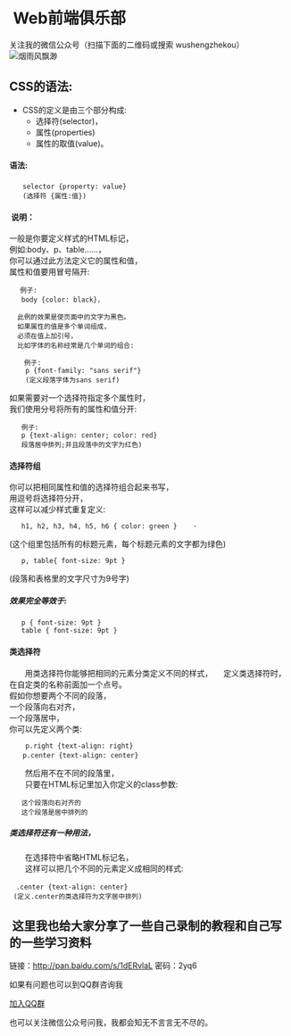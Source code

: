 #  Web前端俱乐部
关注我的微信公众号（扫描下面的二维码或搜索 wushengzhekou）  
![烟雨风飘渺](http://www.1990tu.com/i/20170616142631qqx.jpeg)

##   CSS的语法:  
*   CSS的定义是由三个部分构成:  
    *  选择符(selector)，  
    *  属性(properties)  
    *  属性的取值(value)。  
    
####  语法:  
```
　　selector {property: value}   
　　(选择符 {属性:值})
```  
####  说明：
   一般是你要定义样式的HTML标记，  
   例如:body、p、table……，  
   你可以通过此方法定义它的属性和值，  
   属性和值要用冒号隔开:  

```
 　例子:
   body {color: black}， 
```  
      此例的效果是使页面中的文字为黑色。   
      如果属性的值是多个单词组成，  
      必须在值上加引号，  
      比如字体的名称经常是几个单词的组合:     
```
　  例子:  
    p {font-family: "sans serif"}  
    (定义段落字体为sans serif)
```  
   如果需要对一个选择符指定多个属性时，    
   我们使用分号将所有的属性和值分开:   

```
   例子:  
   p {text-align: center; color: red}  
   段落居中排列;并且段落中的文字为红色)  
```  
####  选择符组  
   你可以把相同属性和值的选择符组合起来书写，  
   用逗号将选择符分开，  
   这样可以减少样式重复定义:   

```
   h1, h2, h3, h4, h5, h6 { color: green }    ·
```  
   (这个组里包括所有的标题元素，每个标题元素的文字都为绿色)  
```  
   p, table{ font-size: 9pt }  
 ```  
   (段落和表格里的文字尺寸为9号字)     
#####  效果完全等效于:  

```  
   p { font-size: 9pt }
   table { font-size: 9pt }
```  
####  类选择符  
　　用类选择符你能够把相同的元素分类定义不同的样式，   
    定义类选择符时，  
    在自定类的名称前面加一个点号。  
    假如你想要两个不同的段落，  
    一个段落向右对齐，  
    一个段落居中，  
    你可以先定义两个类:   
```  
    p.right {text-align: right}
　　p.center {text-align: center}
```  
　　然后用不在不同的段落里，  
　　只要在HTML标记里加入你定义的class参数:   
```  
   这个段落向右对齐的
   这个段落是居中排列的
```    
#####  类选择符还有一种用法，  
　　在选择符中省略HTML标记名，  
　　这样可以把几个不同的元素定义成相同的样式:   
  
```  
　.center {text-align: center} 
 (定义.center的类选择符为文字居中排列)
```  
##  这里我也给大家分享了一些自己录制的教程和自己写的一些学习资料  
链接：http://pan.baidu.com/s/1dERvlaL 密码：2yq6  

如果有问题也可以到QQ群咨询我  

[加入QQ群](http://shang.qq.com/wpa/qunwpa?idkey=7778213778b4e241a0f361e0339e91195c30ea9bff36fa9e040be091b0f3ecd0)

也可以关注微信公众号问我，我都会知无不言言无不尽的。  

